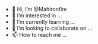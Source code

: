 - 👋 Hi, I’m @Mahironfire
- 👀 I’m interested in ...
- 🌱 I’m currently learning ...
- 💞️ I’m looking to collaborate on ...
- 📫 How to reach me ...

<!---
Mahironfire/Mahironfire is a ✨ special ✨ repository because its `README.md` (this file) appears on your GitHub profile.
You can click the Preview link to take a look at your changes.
--->
